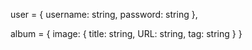 user = {
username: string,
password: string
},

album = {
image: {
title: string,
URL: string,
tag: string
}
}
